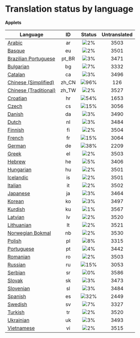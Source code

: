 # Translation status by language
**Applets**

Language | ID | Status | Untranslated
---------|:--:|:------:|:-----------:
[Arabic](language-status/ar.md) | ar |  ![2%](http://progressed.io/bar/2) | 3503
[Basque](language-status/eu.md) | eu |  ![2%](http://progressed.io/bar/2) | 3501
[Brazilian Portuguese](language-status/pt_BR.md) | pt_BR |  ![3%](http://progressed.io/bar/3) | 3471
[Bulgarian](language-status/bg.md) | bg |  ![7%](http://progressed.io/bar/7) | 3332
[Catalan](language-status/ca.md) | ca |  ![3%](http://progressed.io/bar/3) | 3496
[Chinese (Simplified)](language-status/zh_CN.md) | zh_CN |  ![96%](http://progressed.io/bar/96) | 126
[Chinese (Traditional)](language-status/zh_TW.md) | zh_TW |  ![2%](http://progressed.io/bar/2) | 3527
[Croatian](language-status/hr.md) | hr |  ![54%](http://progressed.io/bar/54) | 1653
[Czech](language-status/cs.md) | cs |  ![15%](http://progressed.io/bar/15) | 3056
[Danish](language-status/da.md) | da |  ![3%](http://progressed.io/bar/3) | 3490
[Dutch](language-status/nl.md) | nl |  ![3%](http://progressed.io/bar/3) | 3484
[Finnish](language-status/fi.md) | fi |  ![2%](http://progressed.io/bar/2) | 3504
[French](language-status/fr.md) | fr |  ![15%](http://progressed.io/bar/15) | 3064
[German](language-status/de.md) | de |  ![38%](http://progressed.io/bar/38) | 2209
[Greek](language-status/el.md) | el |  ![2%](http://progressed.io/bar/2) | 3503
[Hebrew](language-status/he.md) | he |  ![5%](http://progressed.io/bar/5) | 3406
[Hungarian](language-status/hu.md) | hu |  ![2%](http://progressed.io/bar/2) | 3501
[Icelandic](language-status/is.md) | is |  ![2%](http://progressed.io/bar/2) | 3501
[Italian](language-status/it.md) | it |  ![2%](http://progressed.io/bar/2) | 3502
[Japanese](language-status/ja.md) | ja |  ![3%](http://progressed.io/bar/3) | 3464
[Korean](language-status/ko.md) | ko |  ![3%](http://progressed.io/bar/3) | 3497
[Kurdish](language-status/ku.md) | ku |  ![1%](http://progressed.io/bar/1) | 3567
[Latvian](language-status/lv.md) | lv |  ![2%](http://progressed.io/bar/2) | 3520
[Lithuanian](language-status/lt.md) | lt |  ![2%](http://progressed.io/bar/2) | 3521
[Norwegian Bokmal](language-status/nb.md) | nb |  ![2%](http://progressed.io/bar/2) | 3530
[Polish](language-status/pl.md) | pl |  ![8%](http://progressed.io/bar/8) | 3315
[Portuguese](language-status/pt.md) | pt |  ![4%](http://progressed.io/bar/4) | 3442
[Romanian](language-status/ro.md) | ro |  ![2%](http://progressed.io/bar/2) | 3503
[Russian](language-status/ru.md) | ru |  ![15%](http://progressed.io/bar/15) | 3053
[Serbian](language-status/sr.md) | sr |  ![0%](http://progressed.io/bar/0) | 3586
[Slovak](language-status/sk.md) | sk |  ![3%](http://progressed.io/bar/3) | 3473
[Slovenian](language-status/sl.md) | sl |  ![3%](http://progressed.io/bar/3) | 3484
[Spanish](language-status/es.md) | es |  ![32%](http://progressed.io/bar/32) | 2449
[Swedish](language-status/sv.md) | sv |  ![7%](http://progressed.io/bar/7) | 3327
[Turkish](language-status/tr.md) | tr |  ![2%](http://progressed.io/bar/2) | 3520
[Ukrainian](language-status/uk.md) | uk |  ![3%](http://progressed.io/bar/3) | 3493
[Vietnamese](language-status/vi.md) | vi |  ![2%](http://progressed.io/bar/2) | 3515
